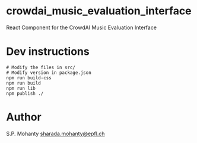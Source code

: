 # crowdai_music_evaluation_interface
React Component for the CrowdAI Music Evaluation Interface

# Dev instructions
```
# Modify the files in src/
# Modify version in package.json
npm run build-css
npm run build
npm run lib
npm publish ./
```

# Author
S.P. Mohanty <sharada.mohanty@epfl.ch>
